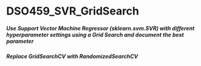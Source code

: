 # DSO459_SVR_GridSearch

##### Use Support Vector Machine Regressor (sklearn.svm.SVR) with different hyperparameter settings using a Grid Search and document the best parameter

##### Replace GridSearchCV with RandomizedSearchCV
